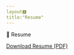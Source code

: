```yaml
---
layout🅰️
title:"Resume"
---
```


<!DOCTYPE html>
<html lang="en">
<head>
  <meta charset="UTF-8">
  <title>Resume</title>
  <link rel="stylesheet" href="/assets/css/style.css">
</head>
<body>
<div>
📄 Resume

[Download Resume (PDF)](/assets/Arundhati_Launchcode_Resume.pdf)

</div>
</body>
</html>
